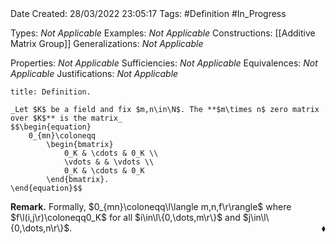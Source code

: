 <br />
<br />

Date Created: 28/03/2022 23:05:17
Tags: #Definition #In_Progress

Types: _Not Applicable_
Examples: _Not Applicable_
Constructions: [[Additive Matrix Group]]
Generalizations: _Not Applicable_

Properties: _Not Applicable_
Sufficiencies: _Not Applicable_
Equivalences: _Not Applicable_
Justifications: _Not Applicable_

``` ad-Definition
title: Definition.

_Let $K$ be a field and fix $m,n\in\N$. The **$m\times n$ zero matrix over $K$** is the matrix_
$$\begin{equation}
    0_{mn}\coloneqq
        \begin{bmatrix}
            0_K & \cdots & 0_K \\
            \vdots & & \vdots \\
            0_K & \cdots & 0_K
        \end{bmatrix}.
\end{equation}$$

```

**Remark.** Formally, $0_{mn}\coloneqq\l\langle m,n,f\r\rangle$ where $f\l(i,j\r)\coloneqq0_K$ for all $i\in\l\{0,\dots,m\r\}$ and $j\in\l\{0,\dots,n\r\}$.<span style="float:right;">$\blacklozenge$</span>
